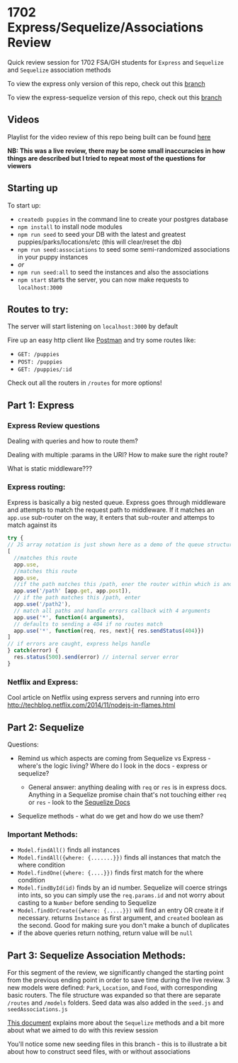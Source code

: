 # 1702 Express/Sequelize/Associations Review
Quick review session for 1702 FSA/GH students for `Express` and `Sequelize` and `Sequelize` association methods

To view the express only version of this repo, check out this [branch](https://github.com/ianmunrobot/1702-express-review/tree/express-review-ending-point)

To view the express-sequelize version of this repo, check out this [branch](https://github.com/ianmunrobot/1702-express-review/tree/sequelize-review-ending-point)

## Videos
Playlist for the video review of this repo being built can be found [here](https://www.youtube.com/playlist?list=PLkkKgQIx1wZYNoeJXVMAiUJn7BlYYKQwI)

**NB: This was a live review, there may be some small inaccuracies in how things are described but I tried to repeat most of the questions for viewers**

## Starting up
To start up:
* `createdb puppies` in the command line to create your postgres database
* `npm install` to install node modules
* `npm run seed` to seed your DB with the latest and greatest puppies/parks/locations/etc (this will clear/reset the db)
* `npm run seed:associations` to seed some semi-randomized associations in your puppy instances
* *or*
* `npm run seed:all` to seed the instances and also the associations
* `npm start` starts the server, you can now make requests to `localhost:3000`

## Routes to try:
The server will start listening on `localhost:3000` by default

Fire up an easy http client like <a href="https://www.getpostman.com/">Postman</a> and try some routes like:
* `GET: /puppies`
* `POST: /puppies`
* `GET: /puppies/:id`

Check out all the routers in `/routes` for more options!

## Part 1: Express

### Express Review questions

Dealing with queries and how to route them?

Dealing with multiple :params in the URI? How to make sure the right route?

What is static middleware???

### Express routing:
Express is basically a big nested queue. Express goes through middleware and attempts to match the request path to middleware. If it matches an `app.use` sub-router on the way, it enters that sub-router and attemps to match against its
```js
try {
// JS array notation is just shown here as a demo of the queue structure - express iterates through this and tries to match
[
  //matches this route
  app.use,
  //matches this route
  app.use,
  //if the path matches this /path, ener the router within which is another queue
  app.use('/path' [app.get, app.post]),
  // if the path matches this /path, enter
  app.use('/path2'),
  // match all paths and handle errors callback with 4 arguments
  app.use('*', function(4 arguments),
  // defaults to sending a 404 if no routes match
  app.use('*', function(req, res, next){ res.sendStatus(404)})
]
// if errors are caught, express helps handle
} catch(error) {
  res.status(500).send(error) // internal server error
}
```

### Netflix and Express:
Cool article on Netflix using express servers and running into erro
http://techblog.netflix.com/2014/11/nodejs-in-flames.html

## Part 2: Sequelize


Questions:

* Remind us which aspects are coming from Sequelize vs Express - where's the logic living?
Where do I look in the docs - express or sequelize?

  * General answer: anything dealing with `req` or `res` is in express docs. Anything in a Sequelize promise chain that's not touching either `req` or `res` - look to the <a href="http://docs.sequelizejs.com/en/v3/">Sequelize Docs</a>

* Sequelize methods - what do we get and how do we use them?

### Important Methods:

* `Model.findAll()` finds all instances
* `Model.findAll({where: {.......}})` finds all instances that match the where condition
* `Model.findOne({where: {....}})` finds first match for the where condition
* `Model.findById(id)` finds by an id number. Sequelize will coerce strings into ints, so you can simply use the `req.params.id` and not worry about casting to a `Number` before sending to Sequelize
* `Model.findOrCreate({where: {.....}})` will find an entry OR create it if necessary. returns `Instance` as first argument, and `created` boolean as the second. Good for making sure you don't make a bunch of duplicates
* if the above queries return nothing, return value will be `null`

## Part 3: Sequelize Association Methods:

For this segment of the review, we significantly changed the starting point from the previous ending point in order to save time during the live review. 3 new models were defined: `Park`, `Location`, and `Food`, with corresponding basic routers. The file structure was expanded so that there are separate `/routes` and `/models` folders. Seed data was also added in the `seed.js` and `seedAssociations.js`

[This document](Sequelize-Associations.md) explains more about the `Sequelize` methods and a bit more about what we aimed to do with this review session

You'll notice some new seeding files in this branch - this is to illustrate a bit about how to construct seed files, with or without associations
